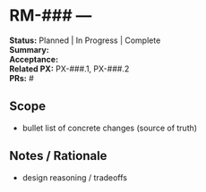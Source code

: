 # RM-### — <Feature Name>
**Status:** Planned | In Progress | Complete  
**Summary:** <one-paragraph goal tie-in to game>  
**Acceptance:** <bullet list>  
**Related PX:** PX-###.1, PX-###.2  
**PRs:** #<GitHub PR numbers when merged>

## Scope
- bullet list of concrete changes (source of truth)

## Notes / Rationale
- design reasoning / tradeoffs
